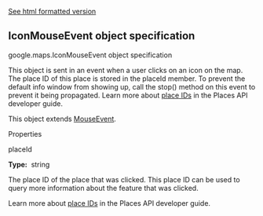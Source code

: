 [See html formatted version](https://huasofoundries.github.io/google-maps-documentation/IconMouseEvent.html)


IconMouseEvent object specification
-----------------------------------

google.maps.IconMouseEvent object specification

This object is sent in an event when a user clicks on an icon on the map. The place ID of this place is stored in the placeId member. To prevent the default info window from showing up, call the stop() method on this event to prevent it being propagated. Learn more about [place IDs](https://developers.google.com/places/place-id) in the Places API developer guide.

This object extends [MouseEvent](https://github.com/amenadiel/google-maps-documentation/blob/master/docs/MouseEvent.md).

Properties

placeId

**Type:**  string

The place ID of the place that was clicked. This place ID can be used to query more information about the feature that was clicked.

Learn more about [place IDs](https://developers.google.com/places/place-id) in the Places API developer guide.